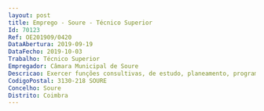 ```yaml
--- 
layout: post
title: Emprego - Soure - Técnico Superior
Id: 70123
Ref: OE201909/0420
DataAbertura: 2019-09-19
DataFecho: 2019-10-03
Trabalho: Técnico Superior
Empregador: Câmara Municipal de Soure
Descricao: Exercer funções consultivas, de estudo, planeamento, programação, avaliação e aplicação de métodos e processos de natureza técnica e ou científica de suporte à decisão  elaborar, com elevada autonomia, pareceres, informações e relatórios técnicos no âmbito da área de atividade submetendo à apreciação superior  elaborar informações técnicas relativas a operações urbanísticas no âmbito do RJUE e outros com legislação específica  gerir os procedimentos relativos a operações urbanísticas no âmbito do RJUE, assegurando rigor e celeridade na tramitação dos respetivos processo  realizar vistorias nos procedimentos de autorização de utilização  ou outras vistorias que se verifiquem necessárias  e elaborar os respetivos autos  apreciar os projetos de arquitetura do âmbito do controle prévio municipal das operações urbanísticas, verificando a sua conformidade com as normas legais e regulamentares aplicáveis  conceber e projetar conjuntos urbanos, edificações e obras públicas, prestando a devida assistência técnica e orientação no decurso da respetiva execução  entre outras.
CodigoPostal: 3130-218 SOURE
Concelho: Soure
Distrito: Coimbra
--- 
```

